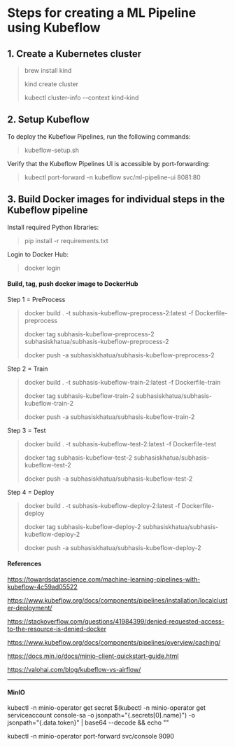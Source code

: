 # Steps for creating a ML Pipeline using Kubeflow

## 1. Create a Kubernetes cluster
> brew install kind
> 
> kind create cluster
> 
> kubectl cluster-info --context kind-kind

## 2. Setup Kubeflow
To deploy the Kubeflow Pipelines, run the following commands:
> kubeflow-setup.sh
> 
Verify that the Kubeflow Pipelines UI is accessible by port-forwarding:
> kubectl port-forward -n kubeflow svc/ml-pipeline-ui 8081:80

## 3. Build Docker images for individual steps in the Kubeflow pipeline
Install required Python libraries:
> pip install -r requirements.txt

Login to Docker Hub:
> docker login

#### Build, tag, push docker image to DockerHub
Step 1 = PreProcess
> docker build . -t subhasis-kubeflow-preprocess-2:latest -f Dockerfile-preprocess
> 
> docker tag subhasis-kubeflow-preprocess-2 subhasiskhatua/subhasis-kubeflow-preprocess-2
> 
> docker push -a subhasiskhatua/subhasis-kubeflow-preprocess-2

Step 2 = Train
> docker build . -t subhasis-kubeflow-train-2:latest -f Dockerfile-train
> 
> docker tag subhasis-kubeflow-train-2 subhasiskhatua/subhasis-kubeflow-train-2
> 
> docker push -a subhasiskhatua/subhasis-kubeflow-train-2

Step 3 = Test
> docker build . -t subhasis-kubeflow-test-2:latest -f Dockerfile-test
> 
> docker tag subhasis-kubeflow-test-2 subhasiskhatua/subhasis-kubeflow-test-2
> 
> docker push -a subhasiskhatua/subhasis-kubeflow-test-2

Step 4 = Deploy
> docker build . -t subhasis-kubeflow-deploy-2:latest -f Dockerfile-deploy
> 
> docker tag subhasis-kubeflow-deploy-2 subhasiskhatua/subhasis-kubeflow-deploy-2
> 
> docker push -a subhasiskhatua/subhasis-kubeflow-deploy-2

#### References

https://towardsdatascience.com/machine-learning-pipelines-with-kubeflow-4c59ad05522

https://www.kubeflow.org/docs/components/pipelines/installation/localcluster-deployment/

https://stackoverflow.com/questions/41984399/denied-requested-access-to-the-resource-is-denied-docker

https://www.kubeflow.org/docs/components/pipelines/overview/caching/

https://docs.min.io/docs/minio-client-quickstart-guide.html

https://valohai.com/blog/kubeflow-vs-airflow/

----------------------
#### MinIO 
kubectl -n minio-operator  get secret $(kubectl -n minio-operator get serviceaccount console-sa -o jsonpath="{.secrets[0].name}") -o jsonpath="{.data.token}" | base64 --decode && echo ""

kubectl -n minio-operator port-forward svc/console 9090


